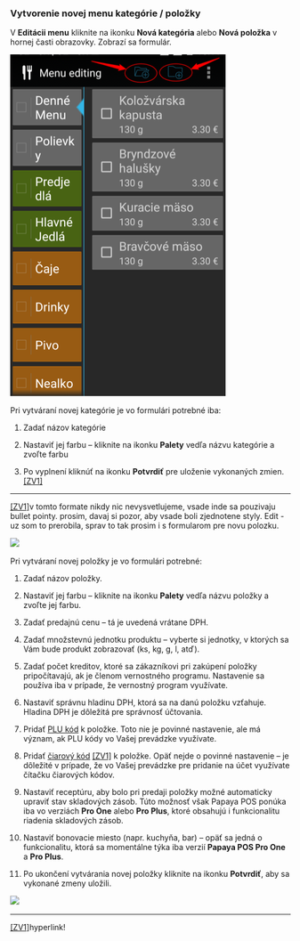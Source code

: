 ### Vytvorenie novej menu kategórie \/ položky

V **Editácii menu** kliknite na ikonku **Nová kategória** alebo **Nová položka** v hornej časti obrazovky. Zobrazí sa formulár.

![](/assets/Vytvaranie_kategorie.png)

Pri vytváraní novej kategórie je vo formulári potrebné iba:

1. Zadať názov kategórie

2. Nastaviť jej farbu – kliknite na ikonku **Palety** vedľa názvu kategórie a zvoľte farbu

3. Po vyplnení kliknúť na ikonku **Potvrdiť** pre uloženie vykonaných zmien. [\[ZV1\]](#_msocom_1)


---

 [\[ZV1\]](#_msoanchor_1)v tomto formate nikdy nic nevysvetlujeme, vsade inde sa pouzivaju bullet pointy. prosim, davaj si pozor, aby vsade boli zjednotene styly. Edit - uz som to prerobila, sprav to tak prosim i s formularom pre novu polozku.

![](/assets/Vytvaranie_položky.png)

Pri vytváraní novej položky je vo formulári potrebné:

1. Zadať názov položky.

2. Nastaviť jej farbu – kliknite na ikonku **Palety** vedľa názvu položky a zvoľte jej farbu.

3. Zadať predajnú cenu – tá je uvedená vrátane DPH.

4. Zadať množstevnú jednotku produktu – vyberte si jednotky, v ktorých sa Vám bude produkt zobrazovať \(ks, kg, g, l, atď\).

5. Zadať počet kreditov, ktoré sa zákazníkovi pri zakúpení položky pripočítavajú, ak je členom vernostného programu. Nastavenie sa používa iba v prípade, že vernostný program využívate.

6. Nastaviť správnu hladinu DPH, ktorá sa na danú položku vzťahuje. Hladina DPH je dôležitá pre správnosť účtovania.

7. Pridať [PLU kód](#_Zadaním_PLU_kódu) k položke. Toto nie je povinné nastavenie, ale má význam, ak PLU kódy vo Vašej prevádzke využívate.

8. Pridať [čiarový kód](#_Načítaním_čiarového_kódu) [\[ZV1\]](#_msocom_1) k položke. Opäť nejde o povinné nastavenie – je dôležité v prípade, že vo Vašej prevádzke pre pridanie na účet využívate čítačku čiarových kódov.

9. Nastaviť receptúru, aby bolo pri predaji položky možné automaticky upraviť stav skladových zásob. Túto možnosť však Papaya POS ponúka iba vo verziách **Pro One** alebo **Pro Plus**, ktoré obsahujú i funkcionalitu riadenia skladových zásob.

10. Nastaviť bonovacie miesto \(napr. kuchyňa, bar\) – opäť sa jedná o funkcionalitu, ktorá sa momentálne týka iba verzií **Papaya POS Pro One** a **Pro Plus**.

11. Po ukončení vytvárania novej položky kliknite na ikonku **Potvrdiť**, aby sa vykonané zmeny uložili.

  ![](/assets/Vytvaranie_položky2.png)

---

 [\[ZV1\]](#_msoanchor_1)hyperlink!

